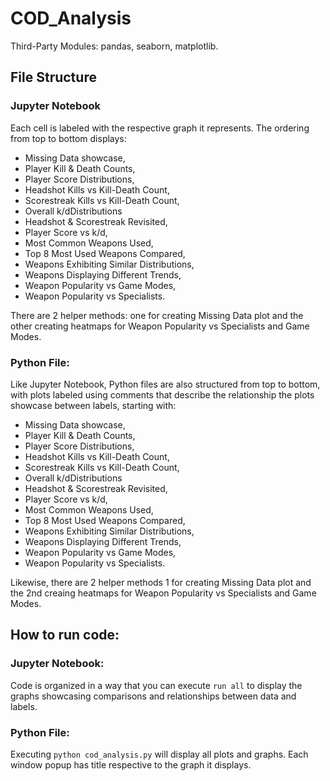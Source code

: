 # COD_Analysis
Third-Party Modules: pandas, seaborn, matplotlib.

## File Structure
### Jupyter Notebook

Each cell is labeled with the respective graph it represents. The ordering from top to bottom displays:

- Missing Data showcase, 
- Player Kill & Death Counts, 
- Player Score Distributions,
- Headshot Kills vs Kill-Death Count, 
- Scorestreak Kills vs Kill-Death Count, 
- Overall k/dDistributions
- Headshot & Scorestreak Revisited, 
- Player Score vs k/d, 
- Most Common Weapons Used, 
- Top 8 Most Used Weapons Compared, 
- Weapons Exhibiting Similar Distributions, 
- Weapons Displaying Different Trends, 
- Weapon Popularity vs Game Modes, 
- Weapon Popularity vs Specialists.

There are 2 helper methods: one for creating Missing Data plot and the other creating heatmaps for Weapon Popularity vs Specialists and Game Modes.

### Python File:
Like Jupyter Notebook, Python files are also structured from top to bottom, with plots labeled using comments that describe the relationship the plots showcase between labels, starting with: 

- Missing Data showcase, 
- Player Kill & Death Counts, 
- Player Score Distributions,
- Headshot Kills vs Kill-Death Count, 
- Scorestreak Kills vs Kill-Death Count, 
- Overall k/dDistributions
- Headshot & Scorestreak Revisited, 
- Player Score vs k/d, 
- Most Common Weapons Used, 
- Top 8 Most Used Weapons Compared, 
- Weapons Exhibiting Similar Distributions, 
- Weapons Displaying Different Trends, 
- Weapon Popularity vs Game Modes, 
- Weapon Popularity vs Specialists.

Likewise, there are 2 helper methods 1 for creating Missing Data plot and the 2nd creaing heatmaps for Weapon Popularity vs Specialists and Game Modes.


## How to run code:
### Jupyter Notebook:
Code is organized in a way that you can execute `run all` to display the graphs showcasing comparisons and relationships between data and labels.

### Python File:

Executing `python cod_analysis.py` will display all plots and graphs. Each window popup has title respective to the graph it displays.
